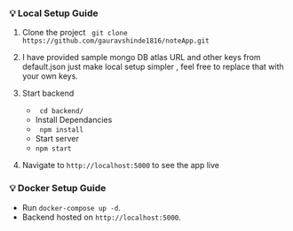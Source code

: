 ### 💡 Local Setup Guide

1. Clone the project
` git clone https://github.com/gauravshinde1816/noteApp.git`

2. I have provided sample mongo DB atlas URL and other keys from default.json just make local setup simpler , feel free to replace that with your own keys.

3. Start backend
   - ` cd backend/`
   - Install Dependancies
   - ` npm install`
   - Start server
   - `npm start`
4. Navigate to `http://localhost:5000` to see the app live


### 💡 Docker Setup Guide

- Run `docker-compose up -d`.
- Backend hosted on `http://localhost:5000`.
